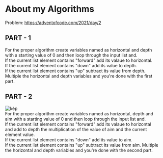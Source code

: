 # About my Algorithms

Problem: https://adventofcode.com/2021/day/2

## PART - 1

For the proper algorithm create variables named as horizontal and depth with a starting value of 0 and then loop through the input list and. <br>
If the current list element contains "forward" add its valaue to horizontal. <br>
If the current list element contains "down" add its value to depth. <br>
If the current list element contains "up" subtract its value from depth.
Multiple the horizontal and depth variables and you're done with the first part.
## PART - 2

![kép](https://user-images.githubusercontent.com/60004480/184424333-90a7f2e5-1655-4f94-8a4f-af12635da2ac.png)
<br>
For the proper algorithm create variables named as horizontal, depth and aim with a starting value of 0 and then loop through the input list and. <br>
If the current list element contains "forward" add its valaue to horizontal and add to depth the multiplication of the value of aim and the current element value. <br>
If the current list element contains "down" add its value to aim. <br>
If the current list element contains "up" subtract its value from aim.
Multiple the horizontal and depth variables and you're done with the second part.

